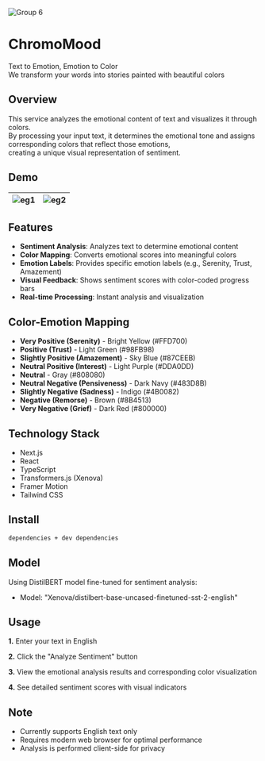 ![Group 6](https://github.com/user-attachments/assets/ee75d501-e7ec-4e47-a2a1-54b49aee7ed8)

<h1>ChromoMood</h1>
<div>Text to Emotion, Emotion to Color</div>
<div>We transform your words into stories painted with beautiful colors</div>

## Overview
<div>This service analyzes the emotional content of text and visualizes it through colors. </div>
<div>By processing your input text, it determines the emotional tone and assigns corresponding colors that reflect those emotions, </div>
<div>creating a unique visual representation of sentiment.</div>

## Demo

![eg1](https://i.ibb.co/sC6Lrm8/eg1.png)|![eg2](https://i.ibb.co/pnZb20B/eg2.png)
--- | --- | 

## Features
- **Sentiment Analysis**: Analyzes text to determine emotional content
- **Color Mapping**: Converts emotional scores into meaningful colors
- **Emotion Labels**: Provides specific emotion labels (e.g., Serenity, Trust, Amazement)
- **Visual Feedback**: Shows sentiment scores with color-coded progress bars
- **Real-time Processing**: Instant analysis and visualization

## Color-Emotion Mapping
- **Very Positive (Serenity)** - Bright Yellow (#FFD700)
- **Positive (Trust)** - Light Green (#98FB98)
- **Slightly Positive (Amazement)** - Sky Blue (#87CEEB)
- **Neutral Positive (Interest)** - Light Purple (#DDA0DD)
- **Neutral** - Gray (#808080)
- **Neutral Negative (Pensiveness)** - Dark Navy (#483D8B)
- **Slightly Negative (Sadness)** - Indigo (#4B0082)
- **Negative (Remorse)** - Brown (#8B4513)
- **Very Negative (Grief)** - Dark Red (#800000)

## Technology Stack
- Next.js
- React
- TypeScript
- Transformers.js (Xenova)
- Framer Motion
- Tailwind CSS

## Install

```sh
dependencies + dev dependencies
```

## Model
Using DistilBERT model fine-tuned for sentiment analysis:
- Model: "Xenova/distilbert-base-uncased-finetuned-sst-2-english"

## Usage
**1.**  Enter your text in English

**2.**  Click the "Analyze Sentiment" button

**3.**  View the emotional analysis results and corresponding color visualization

**4.**  See detailed sentiment scores with visual indicators

## Note
- Currently supports English text only
- Requires modern web browser for optimal performance
- Analysis is performed client-side for privacy
